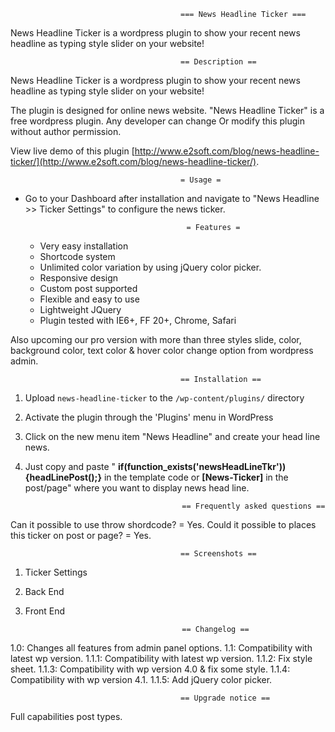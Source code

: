                                           === News Headline Ticker ===
News Headline Ticker is a wordpress plugin to show your recent news headline as typing style slider on your website! 

                                          == Description ==
News Headline Ticker is a wordpress plugin to show your recent news headline as typing style slider on your website! 

The plugin is designed for online news website. "News Headline Ticker" is a free wordpress plugin. Any developer can change Or modify this plugin without author permission.

View live demo of this plugin [http://www.e2soft.com/blog/news-headline-ticker/](http://www.e2soft.com/blog/news-headline-ticker/).

                                          = Usage =

* Go to your Dashboard after installation and navigate to "News Headline >> Ticker Settings" to configure the news ticker.

                                          = Features =

  * Very easy installation
  * Shortcode system
  * Unlimited color variation by using jQuery color picker.
  * Responsive design
  * Custom post supported
  * Flexible and easy to use
  * Lightweight JQuery
  * Plugin tested with IE6+, FF 20+, Chrome, Safari


Also upcoming our pro version with more than three styles slide, color, background color, text color & hover color change option from wordpress admin.


                                          == Installation ==
1. Upload `news-headline-ticker` to the `/wp-content/plugins/` directory
2. Activate the plugin through the 'Plugins' menu in WordPress
3. Click on the new menu item "News Headline" and create your head line news.
3. Just copy and paste " <strong>if(function_exists('newsHeadLineTkr')){headLinePost();}</strong> 
in the template code or  <strong>[News-Ticker]</strong> in the post/page" where you want to display news head line.

                                          == Frequently asked questions ==
Can it possible to use throw shordcode? 
= Yes.
Could it possible to places this ticker on post or page? 
= Yes.

                                          == Screenshots ==
1. Ticker Settings
2. Back End
3. Front End

                                          == Changelog ==
1.0: Changes all features from admin panel options.
1.1: Compatibility with latest wp version.
1.1.1: Compatibility with latest wp version.
1.1.2: Fix style sheet.
1.1.3: Compatibility with wp version 4.0 & fix some style.
1.1.4: Compatibility with wp version 4.1.
1.1.5: Add jQuery color picker.

                                          == Upgrade notice ==
Full capabilities post types.
